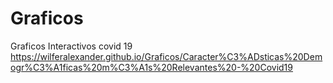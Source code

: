 # Graficos
Graficos Interactivos covid 19
https://wilferalexander.github.io/Graficos/Caracter%C3%ADsticas%20Demogr%C3%A1ficas%20m%C3%A1s%20Relevantes%20-%20Covid19
